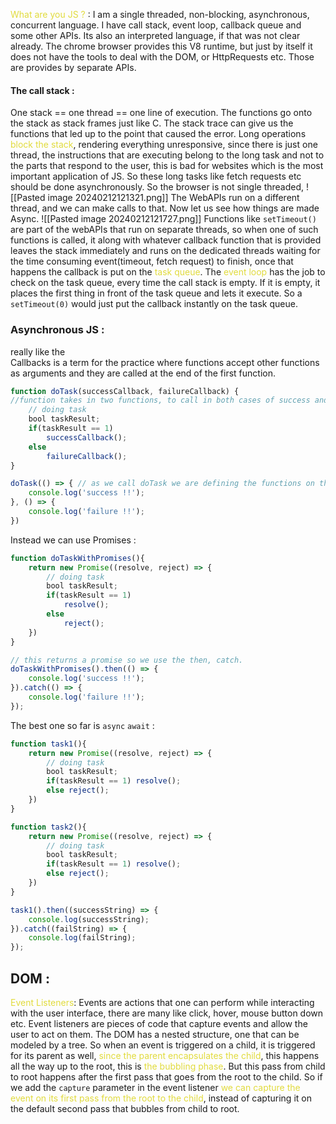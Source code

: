 <span style="color:#e1db3d">What are you JS ?</span> : I am a single threaded, non-blocking, asynchronous, concurrent language. I have call stack, event loop, callback queue and some other APIs. Its also an interpreted language, if that was not clear already. The chrome browser provides this V8 runtime, but just by itself it does not have the tools to deal with the DOM, or HttpRequests etc. Those are provides by separate APIs. 
#### The call stack :
One stack == one thread == one line of execution. 
The functions go onto the stack as stack frames just like C. The stack trace can give us the functions that led up to the point that caused the error. 
Long operations <span style="color:#e1db3d">block the stack</span>, rendering everything unresponsive, since there is just one thread, the instructions that are executing belong to the long task and not to the parts that respond to the user, this is bad for websites which is the most important application of JS. So these long tasks like fetch requests etc should be done asynchronously.
So the browser is not single threaded, ![[Pasted image 20240212121321.png]] The WebAPIs run on a different thread, and we can make calls to that. Now let us see how things are made Async. ![[Pasted image 20240212121727.png]] Functions like `setTimeout()` are part of the webAPIs that run on separate threads, so when one of such functions is called, it along with whatever callback function that is provided leaves the stack immediately and runs on the dedicated threads waiting for the time consuming event(timeout, fetch request) to finish, once that happens the callback is put on the <span style="color:#e1db3d">task queue</span>. The <span style="color:#e1db3d">event loop</span> has the job to check on the task queue, every time the call stack is empty. If it is empty, it places the first thing in front of the task queue and lets it execute.
So a `setTimeout(0)` would just put the callback instantly on the task queue.

### Asynchronous JS :
really like the                                             
Callbacks is a term for the practice where functions accept other functions as arguments and they are called at the end of the first function.
```js
function doTask(successCallback, failureCallback) { 
//function takes in two functions, to call in both cases of success and failure
	// doing task
	bool taskResult;
	if(taskResult == 1)
		successCallback();
	else
		failureCallback();
}

doTask(() => { // as we call doTask we are defining the functions on the fly
	console.log('success !!');
}, () => {
	console.log('failure !!');
})
```
Instead we can use Promises :
```js
function doTaskWithPromises(){
	return new Promise((resolve, reject) => {
		// doing task
		bool taskResult;
		if(taskResult == 1)
			resolve();
		else
			reject();
	})
}

// this returns a promise so we use the then, catch.
doTaskWithPromises().then(() => {
	console.log('success !!');
}).catch(() => {
	console.log('failure !!');
});
```
The best one so far is `async` `await` :
```js
function task1(){
	return new Promise((resolve, reject) => {
		// doing task
		bool taskResult;
		if(taskResult == 1) resolve();
		else reject();
	})
}

function task2(){
	return new Promise((resolve, reject) => {
		// doing task
		bool taskResult;
		if(taskResult == 1) resolve();
		else reject();
	})
}

task1().then((successString) => {
    console.log(successString);
}).catch((failString) => {
	console.log(failString);
});
```
## DOM : 
<span style="color:#e1db3d">Event Listeners</span>: Events are actions that one can perform while interacting with the user interface, there are many like click, hover, mouse button down etc. Event listeners are pieces of code that capture events and allow the user to act on them. 
The DOM has a nested structure, one that can be modeled by a tree. So when an event is triggered on a child, it is triggered for its parent as well, <span style="color:#e1db3d">since the parent encapsulates the child</span>, this happens all the way up to the root, this is <span style="color:#e1db3d">the bubbling phase</span>. But this pass from child to root happens after the first pass that goes from the root to the child. So if we add the `capture` parameter in the event listener <span style="color:#e1db3d">we can capture the event on its first pass from the root to the child</span>, instead of capturing it on the default second pass that bubbles from child to root.

